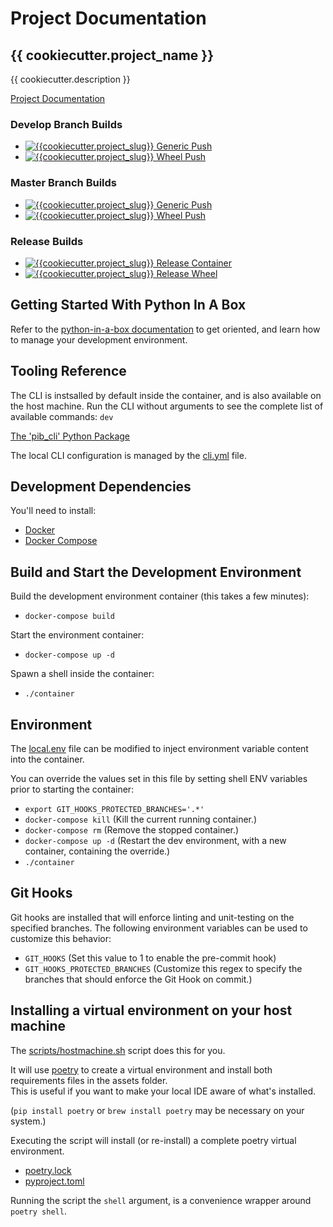 # Project Documentation

## {{ cookiecutter.project_name }}

{{ cookiecutter.description }}

[Project Documentation](https://{{cookiecutter.project_slug}}.readthedocs.io/en/latest/)

### Develop Branch Builds
- [![{{cookiecutter.project_slug}} Generic Push](https://github.com/{{cookiecutter.github_username}}/{{cookiecutter.project_slug}}/workflows/{{cookiecutter.project_slug}}%20Generic%20Push/badge.svg?branch=develop)](https://github.com/{{cookiecutter.github_username}}/{{cookiecutter.project_slug}}/actions)
- [![{{cookiecutter.project_slug}} Wheel Push](https://github.com/{{cookiecutter.github_username}}/{{cookiecutter.project_slug}}/workflows/{{cookiecutter.project_slug}}%20Wheel%20Push/badge.svg?branch=develop)](https://github.com/{{cookiecutter.github_username}}/{{cookiecutter.project_slug}}/actions)

### Master Branch Builds
- [![{{cookiecutter.project_slug}} Generic Push](https://github.com/{{cookiecutter.github_username}}/{{cookiecutter.project_slug}}/workflows/{{cookiecutter.project_slug}}%20Generic%20Push/badge.svg?branch=master)](https://github.com/{{cookiecutter.github_username}}/{{cookiecutter.project_slug}}/actions)
- [![{{cookiecutter.project_slug}} Wheel Push](https://github.com/{{cookiecutter.github_username}}/{{cookiecutter.project_slug}}/workflows/{{cookiecutter.project_slug}}%20Wheel%20Push/badge.svg?branch=master)](https://github.com/{{cookiecutter.github_username}}/{{cookiecutter.project_slug}}/actions)

### Release Builds
- [![{{cookiecutter.project_slug}} Release Container](https://github.com/{{cookiecutter.github_username}}/{{cookiecutter.project_slug}}/workflows/{{cookiecutter.project_slug}}%20Release%20Container/badge.svg)](https://github.com/{{cookiecutter.github_username}}/{{cookiecutter.project_slug}}/actions)
- [![{{cookiecutter.project_slug}} Release Wheel](https://github.com/{{cookiecutter.github_username}}/{{cookiecutter.project_slug}}/workflows/{{cookiecutter.project_slug}}%20Release%20Wheel/badge.svg)](https://github.com/{{cookiecutter.github_username}}/{{cookiecutter.project_slug}}/actions)

## Getting Started With Python In A Box

Refer to the [python-in-a-box documentation](https://github.com/Shared-Vision-Solutions/python-in-a-box) to get oriented, and learn how to manage your development environment.

## Tooling Reference
The CLI is instsalled by default inside the container, and is also available on the host machine.
Run the CLI without arguments to see the complete list of available commands: `dev`

[The 'pib_cli' Python Package](https://pypi.org/project/pib-cli/)

The local CLI configuration is managed by the [cli.yml](./assets/cli.yml) file.

## Development Dependencies

You'll need to install:
 - [Docker](https://www.docker.com/) 
 - [Docker Compose](https://docs.docker.com/compose/install/)

## Build and Start the Development Environment

Build the development environment container (this takes a few minutes):
- `docker-compose build`

Start the environment container:
- `docker-compose up -d`

Spawn a shell inside the container:
- `./container`

## Environment
The [local.env](./assets/local.env) file can be modified to inject environment variable content into the container.

You can override the values set in this file by setting shell ENV variables prior to starting the container:
- `export GIT_HOOKS_PROTECTED_BRANCHES='.*'`
- `docker-compose kill` (Kill the current running container.)
- `docker-compose rm` (Remove the stopped container.)
- `docker-compose up -d` (Restart the dev environment, with a new container, containing the override.)
- `./container`

## Git Hooks
Git hooks are installed that will enforce linting and unit-testing on the specified branches.
The following environment variables can be used to customize this behavior:

- `GIT_HOOKS` (Set this value to 1 to enable the pre-commit hook)
- `GIT_HOOKS_PROTECTED_BRANCHES` (Customize this regex to specify the branches that should enforce the Git Hook on commit.)

## Installing a virtual environment on your host machine

The [scripts/hostmachine.sh](./scripts/hostmachine.sh) script does this for you.

It will use [poetry](https://python-poetry.org/) to create a virtual environment and install both requirements files in the assets folder.  
This is useful if you want to make your local IDE aware of what's installed.

(`pip install poetry` or `brew install poetry` may be necessary on your system.)

Executing the script will install (or re-install) a complete poetry virtual environment.
- [poetry.lock](./poetry.lock)
- [pyproject.toml](./pyproject.toml)

Running the script the `shell` argument, is a convenience wrapper around `poetry shell`.

